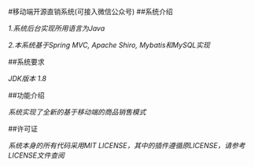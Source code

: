 #移动端开源直销系统(可接入微信公众号)
##系统介绍

*1.系统后台实现所用语言为Java*

*2.本系统基于Spring MVC, Apache Shiro, Mybatis和MySQL实现*

##系统要求

*JDK版本 1.8*

##功能介绍

*系统实现了全新的基于移动端的商品销售模式*

##许可证

*系统本身的所有代码采用MIT LICENSE，其中的插件遵循原LICENSE，请参考LICENSE文件查阅*
